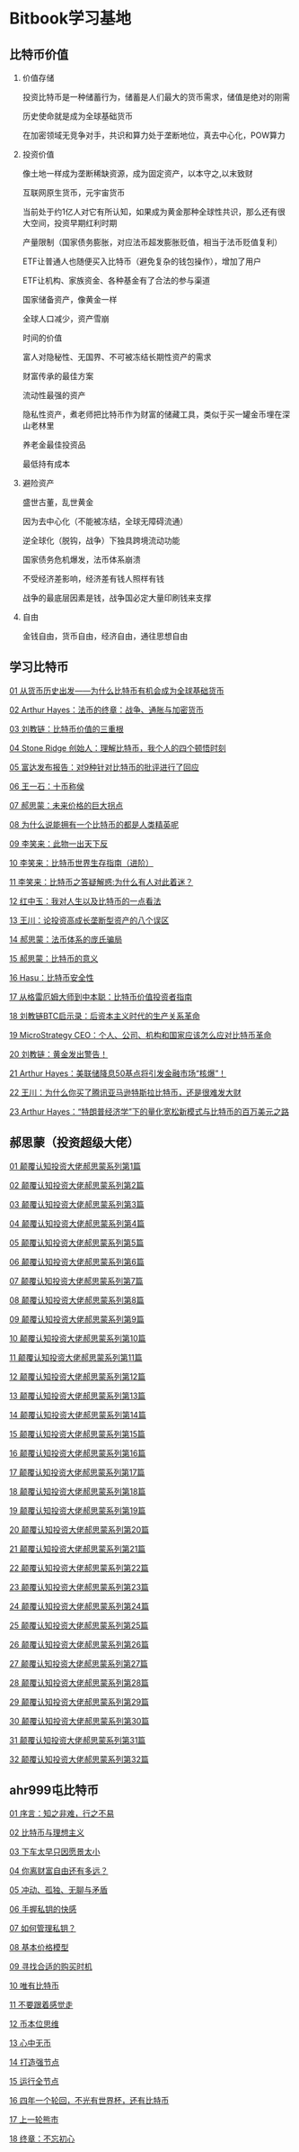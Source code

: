 # Bitbook学习基地

## 比特币价值
1. 价值存储

   投资比特币是一种储蓄行为，储蓄是人们最大的货币需求，储值是绝对的刚需

   历史使命就是成为全球基础货币

   在加密领域无竞争对手，共识和算力处于垄断地位，真去中心化，POW算力
2. 投资价值

   像土地一样成为垄断稀缺资源，成为固定资产，以本守之,以末致财

   互联网原生货币，元宇宙货币

   当前处于约1亿人对它有所认知，如果成为黄金那种全球性共识，那么还有很大空间，投资早期红利时期

   产量限制（国家债务膨胀，对应法币超发膨胀贬值，相当于法币贬值复利）

   ETF让普通人也随便买入比特币（避免复杂的钱包操作），增加了用户

   ETF让机构、家族资金、各种基金有了合法的参与渠道

   国家储备资产，像黄金一样

   全球人口减少，资产雪崩

   时间的价值

   富人对隐秘性、无国界、不可被冻结长期性资产的需求

   财富传承的最佳方案

   流动性最强的资产

   隐私性资产，煮老师把比特币作为财富的储藏工具，类似于买一罐金币埋在深山老林里

   养老金最佳投资品

   最低持有成本
3. 避险资产

   盛世古董，乱世黄金

   因为去中心化（不能被冻结，全球无障碍流通）

   逆全球化（脱钩，战争）下独具跨境流动功能

   国家债务危机爆发，法币体系崩溃

   不受经济差影响，经济差有钱人照样有钱


   战争的最底层因素是钱，战争国必定大量印刷钱来支撑
4. 自由

   金钱自由，货币自由，经济自由，通往思想自由



## 学习比特币

 [01 从货币历史出发——为什么比特币有机会成为全球基础货币](https://chicory2000.github.io/blog/bitlong/bitlong/01)
 
 [02 Arthur Hayes：法币的终章：战争、通胀与加密货币](https://chicory2000.github.io/blog/bitlong/bitlong/02)
 
 [03 刘教链：比特币价值的三重根](https://chicory2000.github.io/blog/bitlong/bitlong/03)
 
 [04 Stone Ridge 创始人：理解比特币，我个人的四个顿悟时刻](https://chicory2000.github.io/blog/bitlong/bitlong/04)
 
 [05 富达发布报告：对9种针对比特币的批评进行了回应](https://chicory2000.github.io/blog/bitlong/bitlong/05)
 
 [06 王一石：十币称侯](https://chicory2000.github.io/blog/bitlong/bitlong/06)
 
 [07 郝思蒙：未来价格的巨大拐点](https://chicory2000.github.io/blog/bitlong/bitlong/07)
 
 [08 为什么说能拥有一个比特币的都是人类精英呢](https://chicory2000.github.io/blog/bitlong/bitlong/08)
 
 [09 李笑来：此物一出天下反](https://chicory2000.github.io/blog/bitlong/bitlong/09)
 
 [10 李笑来：比特币世界生存指南（进阶）](https://chicory2000.github.io/blog/bitlong/bitlong/10)
 
 [11 李笑来：比特币之答疑解惑:为什么有人对此着迷？](https://chicory2000.github.io/blog/bitlong/bitlong/11)
 
 [12 红中玉：我对人生以及比特币的一点看法](https://chicory2000.github.io/blog/bitlong/bitlong/12)
 
 [13 王川：论投资高成长垄断型资产的八个误区](https://chicory2000.github.io/blog/bitlong/bitlong/13)
 
 [14 郝思蒙：法币体系的庞氏骗局](https://chicory2000.github.io/blog/bitlong/bitlong/14)
 
 [15 郝思蒙：比特币的意义](https://chicory2000.github.io/blog/bitlong/bitlong/15)
 
 [16 Hasu：比特币安全性](https://chicory2000.github.io/blog/bitlong/bitlong/16)
 
 [17 从格雷厄姆大师到中本聪：比特币价值投资者指南](https://chicory2000.github.io/blog/bitlong/bitlong/17)
 
 [18 刘教链BTC启示录：后资本主义时代的生产关系革命](https://chicory2000.github.io/blog/bitlong/bitlong/18)
 
 [19 MicroStrategy CEO：个人、公司、机构和国家应该怎么应对比特币革命](https://chicory2000.github.io/blog/bitlong/bitlong/19)
 
 [20 刘教链：黄金发出警告！](https://chicory2000.github.io/blog/bitlong/bitlong/20)
 
 [21 Arthur Hayes：美联储降息50基点将引发金融市场“核爆”！](https://chicory2000.github.io/blog/bitlong/bitlong/21)
 
 [22 王川：为什么你买了腾讯亚马逊特斯拉比特币，还是很难发大财](https://chicory2000.github.io/blog/bitlong/bitlong/22)
 
 [23 Arthur Hayes：“特朗普经济学”下的量化宽松新模式与比特币的百万美元之路](https://chicory2000.github.io/blog/bitlong/bitlong/23)

 

## 郝思蒙（投资超级大佬）


[01 颠覆认知投资大佬郝思蒙系列第1篇](https://chicory2000.github.io/blog/bitlong/haosimeng/01)

[02 颠覆认知投资大佬郝思蒙系列第2篇](https://chicory2000.github.io/blog/bitlong/haosimeng/02)

[03 颠覆认知投资大佬郝思蒙系列第3篇](https://chicory2000.github.io/blog/bitlong/haosimeng/03)

[04 颠覆认知投资大佬郝思蒙系列第4篇](https://chicory2000.github.io/blog/bitlong/haosimeng/04)

[05 颠覆认知投资大佬郝思蒙系列第5篇](https://chicory2000.github.io/blog/bitlong/haosimeng/05)

[06 颠覆认知投资大佬郝思蒙系列第6篇](https://chicory2000.github.io/blog/bitlong/haosimeng/06)

[07 颠覆认知投资大佬郝思蒙系列第7篇](https://chicory2000.github.io/blog/bitlong/haosimeng/07)

[08 颠覆认知投资大佬郝思蒙系列第8篇](https://chicory2000.github.io/blog/bitlong/haosimeng/08)

[09 颠覆认知投资大佬郝思蒙系列第9篇](https://chicory2000.github.io/blog/bitlong/haosimeng/09)

[10 颠覆认知投资大佬郝思蒙系列第10篇](https://chicory2000.github.io/blog/bitlong/haosimeng/10)

[11 颠覆认知投资大佬郝思蒙系列第11篇](https://chicory2000.github.io/blog/bitlong/haosimeng/11)

[12 颠覆认知投资大佬郝思蒙系列第12篇](https://chicory2000.github.io/blog/bitlong/haosimeng/12)

[13 颠覆认知投资大佬郝思蒙系列第13篇](https://chicory2000.github.io/blog/bitlong/haosimeng/13)

[14 颠覆认知投资大佬郝思蒙系列第14篇](https://chicory2000.github.io/blog/bitlong/haosimeng/14)

[15 颠覆认知投资大佬郝思蒙系列第15篇](https://chicory2000.github.io/blog/bitlong/haosimeng/15)

[16 颠覆认知投资大佬郝思蒙系列第16篇](https://chicory2000.github.io/blog/bitlong/haosimeng/16)

[17 颠覆认知投资大佬郝思蒙系列第17篇](https://chicory2000.github.io/blog/bitlong/haosimeng/17)

[18 颠覆认知投资大佬郝思蒙系列第18篇](https://chicory2000.github.io/blog/bitlong/haosimeng/18)

[19 颠覆认知投资大佬郝思蒙系列第19篇](https://chicory2000.github.io/blog/bitlong/haosimeng/19)

[20 颠覆认知投资大佬郝思蒙系列第20篇](https://chicory2000.github.io/blog/bitlong/haosimeng/20)

[21 颠覆认知投资大佬郝思蒙系列第21篇](https://chicory2000.github.io/blog/bitlong/haosimeng/21)

[22 颠覆认知投资大佬郝思蒙系列第22篇](https://chicory2000.github.io/blog/bitlong/haosimeng/22)

[23 颠覆认知投资大佬郝思蒙系列第23篇](https://chicory2000.github.io/blog/bitlong/haosimeng/23)

[24 颠覆认知投资大佬郝思蒙系列第24篇](https://chicory2000.github.io/blog/bitlong/haosimeng/24)

[25 颠覆认知投资大佬郝思蒙系列第25篇](https://chicory2000.github.io/blog/bitlong/haosimeng/25)

[26 颠覆认知投资大佬郝思蒙系列第26篇](https://chicory2000.github.io/blog/bitlong/haosimeng/26)

[27 颠覆认知投资大佬郝思蒙系列第27篇](https://chicory2000.github.io/blog/bitlong/haosimeng/27)

[28 颠覆认知投资大佬郝思蒙系列第28篇](https://chicory2000.github.io/blog/bitlong/haosimeng/28)

[29 颠覆认知投资大佬郝思蒙系列第29篇](https://chicory2000.github.io/blog/bitlong/haosimeng/29)

[30 颠覆认知投资大佬郝思蒙系列第30篇](https://chicory2000.github.io/blog/bitlong/haosimeng/30)

[31 颠覆认知投资大佬郝思蒙系列第31篇](https://chicory2000.github.io/blog/bitlong/haosimeng/31)

[32 颠覆认知投资大佬郝思蒙系列第32篇](https://chicory2000.github.io/blog/bitlong/haosimeng/32)



## ahr999屯比特币


[01 序言：​​​​知之非难，行之不易](https://chicory2000.github.io/blog/bitlong/ahr999/01)

[02 比特币与理想主义](https://chicory2000.github.io/blog/bitlong/ahr999/02)

[03 下车太早只因愿景太小](https://chicory2000.github.io/blog/bitlong/ahr999/03)

[04 你离财富自由还有多远？](https://chicory2000.github.io/blog/bitlong/ahr999/04)

[05 冲动、孤独、无聊与矛盾](https://chicory2000.github.io/blog/bitlong/ahr999/05)

[06 手握私钥的快感](https://chicory2000.github.io/blog/bitlong/ahr999/06)

[07 如何管理私钥？](https://chicory2000.github.io/blog/bitlong/ahr999/07)

[08 基本价格模型](https://chicory2000.github.io/blog/bitlong/ahr999/08)

[09 寻找合适的购买时机](https://chicory2000.github.io/blog/bitlong/ahr999/09)

[10 唯有比特币](https://chicory2000.github.io/blog/bitlong/ahr999/10)

[11 不要跟着感觉走](https://chicory2000.github.io/blog/bitlong/ahr999/11)

[12 币本位思维](https://chicory2000.github.io/blog/bitlong/ahr999/12)

[13 心中无币](https://chicory2000.github.io/blog/bitlong/ahr999/13)

[14 打造强节点](https://chicory2000.github.io/blog/bitlong/ahr999/14)

[15 运行全节点](https://chicory2000.github.io/blog/bitlong/ahr999/15)

[16 四年一个轮回，不光有世界杯，还有比特币](https://chicory2000.github.io/blog/bitlong/ahr999/16)

[17 上一轮熊市](https://chicory2000.github.io/blog/bitlong/ahr999/17)

[18 终章：不忘初心](https://chicory2000.github.io/blog/bitlong/ahr999/18)




